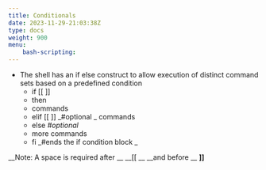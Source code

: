 ```yaml
---
title: Conditionals
date: 2023-11-29-21:03:38Z
type: docs 
weight: 900
menu: 
    bash-scripting:
---
```



* The shell has an if else construct to allow execution of distinct command sets based on a predefined condition
  * if [[ <condition> ]]
  * then
  * commands
  * elif [[ <condition> ]]    _#optional         _      	commands
  * else                      _#optional_
  * more commands
  * fi  _#ends the if condition block _

__Note: A space is required after __  __[[ __  __and before  __  __]]__

